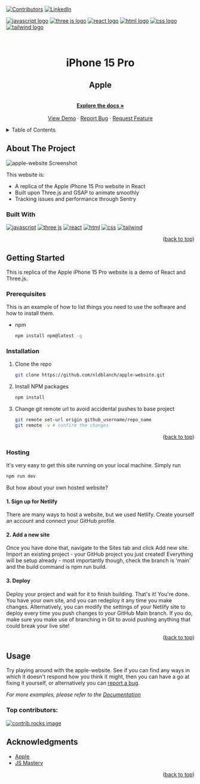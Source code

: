 <a id="readme-top"></a>

[![Contributors][contributors-shield]][contributors-url]
[![LinkedIn][linkedin-shield]][linkedin-url]

<a href="https://developer.mozilla.org/en-US/docs/Web/JavaScript"><img src="https://img.shields.io/badge/JavaScript-323330?style=for-the-badge&logo=javascript&logoColor=F7DF1E" alt="javascript logo"></a> <a href="https://threejs.org"><img src="https://img.shields.io/badge/ThreeJs-black?style=for-the-badge&logo=three.js&logoColor=white" alt="three js logo" /></a> <a href="https://react.dev"><img src="https://img.shields.io/badge/React-20232A?style=for-the-badge&logo=react&logoColor=61DAFB" alt="react logo" /></a> <a href="https://developer.mozilla.org/en-US/docs/Web/HTML"><img src="https://img.shields.io/badge/HTML5-E34F26?style=for-the-badge&logo=html5&logoColor=white" alt="html logo"/></a> <a href="https://developer.mozilla.org/en-US/docs/Web/CSS"><img src="https://img.shields.io/badge/CSS3-1572B6?style=for-the-badge&logo=css3&logoColor=white" alt="css logo"/></a> <a href="https://tailwindcss.com"><img src="https://img.shields.io/badge/Tailwind_CSS-38B2AC?style=for-the-badge&logo=tailwind-css&logoColor=white" alt="tailwind logo" /></a> 
<!-- PROJECT LOGO -->
<br />
<div align="center">
<h1>iPhone 15 Pro</h1>
  <h2 align="center">Apple</h2>
  <p align="center">
    <br />
    <a href="https://github.com/nldblanch/apple-website"><strong>Explore the docs »</strong></a>
    <br />
    <br />
    <a href="https://nb-apple-website.netlify.app">View Demo</a>
    ·
    <a href="https://github.com/nldblanch/apple-website/issues/new?labels=bug&template=bug-report---.md">Report Bug</a>
    ·
    <a href="https://github.com/nldblanch/apple-website/issues/new?labels=enhancement&template=feature-request---.md">Request Feature</a>
  </p>
</div>

<!-- TABLE OF CONTENTS -->
<details>
  <summary>Table of Contents</summary>
  <ol>
    <li>
      <a href="#about-the-project">About The Project</a>
      <ul>
        <li><a href="#built-with">Built With</a></li>
      </ul>
    </li>
    <li>
      <a href="#getting-started">Getting Started</a>
      <ul>
        <li><a href="#prerequisites">Prerequisites</a></li>
        <li><a href="#installation">Installation</a></li>
        <li><a href="#hosting">Hosting</a></li>
      </ul>
    </li>
    <li><a href="#usage">Usage</a></li>
    <li><a href="#acknowledgments">Acknowledgments</a></li>
  </ol>
</details>

<!-- ABOUT THE PROJECT -->

## About The Project

![apple-website Screenshot][product-screenshot]

This website is:

- A replica of the Apple iPhone 15 Pro website in React
- Built upon Three.js and GSAP to animate smoothly
- Tracking issues and performance through Sentry

### Built With
<a href="https://developer.mozilla.org/en-US/docs/Web/JavaScript"><img src="https://img.shields.io/badge/JavaScript-323330?style=for-the-badge&logo=javascript&logoColor=F7DF1E" alt="javascript"></a> <a href="https://threejs.org"><img src="https://img.shields.io/badge/ThreeJs-black?style=for-the-badge&logo=three.js&logoColor=white" alt="three js" /></a> <a href="https://react.dev"><img src="https://img.shields.io/badge/React-20232A?style=for-the-badge&logo=react&logoColor=61DAFB" alt="react" /></a> <a href="https://developer.mozilla.org/en-US/docs/Web/HTML"><img src="https://img.shields.io/badge/HTML5-E34F26?style=for-the-badge&logo=html5&logoColor=white" alt="html"/></a> <a href="https://developer.mozilla.org/en-US/docs/Web/CSS"><img src="https://img.shields.io/badge/CSS3-1572B6?style=for-the-badge&logo=css3&logoColor=white" alt="css"/></a> <a href="https://tailwindcss.com"><img src="https://img.shields.io/badge/Tailwind_CSS-38B2AC?style=for-the-badge&logo=tailwind-css&logoColor=white" alt="tailwind" /></a> 

<p align="right">(<a href="#readme-top">back to top</a>)</p>

<!-- GETTING STARTED -->

## Getting Started

This is replica of the Apple iPhone 15 Pro website is a demo of React and Three.js.

### Prerequisites

This is an example of how to list things you need to use the software and how to install them.

- npm
  ```sh
  npm install npm@latest -g
  ```

### Installation

1. Clone the repo
   ```sh
   git clone https://github.com/nldblanch/apple-website.git
   ```
2. Install NPM packages
   ```sh
   npm install
   ```

3. Change git remote url to avoid accidental pushes to base project
   ```sh
   git remote set-url origin github_username/repo_name
   git remote -v # confirm the changes
   ```

<p align="right">(<a href="#readme-top">back to top</a>)</p>

### Hosting

It's very easy to get this site running on your local machine. Simply run
```js
npm run dev
```
But how about your own hosted website?

#### 1. Sign up for Netlify 

There are many ways to host a website, but we used Netlify. Create yourself an account and connect your GitHub profile.

#### 2. Add a new site

Once you have done that, navigate to the Sites tab and click Add new site. Import an existing project - your GitHub project you just created! Everything will be setup already - most importantly though, check the branch is 'main' and the build command is npm run build.

#### 3. Deploy

Deploy your project and wait for it to finish building. That's it! You're done. You have your own site, and you can redeploy it any time you make changes. Alternatively, you can modify the settings of your Netlify site to deploy every time you push changes to your GitHub Main branch. If you do, make sure you make use of branching in Git to avoid pushing anything that could break your live site!

<p align="right">(<a href="#readme-top">back to top</a>)</p>

## Usage

Try playing around with the apple-website. See if you can find any ways in which it doesn't respond how you think it might, then you can have a go at fixing it yourself, or alternatively you can [report a bug](https://github.com/nldblanch/apple-website/issues/new?labels=bug&template=bug-report---.md).

_For more examples, please refer to the [Documentation](https://github.com/nldblanch/apple-website)_

### Top contributors:

<a href="https://github.com/nldblanch/apple-website/graphs/contributors">
  <img src="https://contrib.rocks/image?repo=nldlanch/apple-website" alt="contrib.rocks image" />
</a>

## Acknowledgments

- [Apple][apple-url]
- [JS Mastery][jsm-url]

<p align="right">(<a href="#readme-top">back to top</a>)</p>

<!-- MARKDOWN LINKS & IMAGES -->
[apple-url]: https://www.apple.com
[jsm-url]: https://www.jsmastery.pro
[contributors-shield]: https://img.shields.io/github/contributors/nldblanch/apple-website.svg?style=for-the-badge
[contributors-url]: https://github.com/nldblanch/apple-website/graphs/contributors
[linkedin-shield]: https://img.shields.io/badge/-LinkedIn-black.svg?style=for-the-badge&logo=linkedin&colorB=555
[linkedin-url]: https://linkedin.com/in/nathanblanch
[product-screenshot]: https://github.com/user-attachments/assets/ba13b98c-dfee-440d-9dde-9eb7fab36437